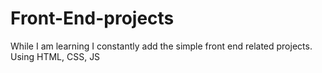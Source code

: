 # Front-End-projects
While I am learning
I constantly add the simple front end related projects.
Using HTML, CSS, JS
